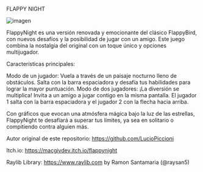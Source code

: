 
FLAPPY NIGHT

![imagen](https://github.com/user-attachments/assets/74da4346-adab-4f4f-8ab2-c20c6b4bb5ca)


FlappyNight es una versión renovada y emocionante del clásico FlappyBird, con nuevos desafíos y la posibilidad de jugar con un amigo. 
Este juego combina la nostalgia del original con un toque único y opciones multijugador.

Características principales:

Modo de un jugador: Vuela a través de un paisaje nocturno lleno de obstáculos. Salta con la barra espaciadora y desafía tus habilidades para lograr la mayor puntuación.
Modo de dos jugadores: ¡La diversión se multiplica! Invita a un amigo a jugar contigo en la misma pantalla. El jugador 1 salta con la barra espaciadora y el jugador 2 con la flecha hacia arriba. 

Con gráficos que evocan una atmósfera mágica bajo la luz de las estrellas, FlappyNight te desafiará a superar tus límites, ya sea en solitario o compitiendo contra alguien más. 

Autor original de este repositorio: https://github.com/LucioPiccioni 

Itch.io: https://macgivdev.itch.io/flappynight

Raylib Library: https://www.raylib.com by Ramon Santamaria (@raysan5)
